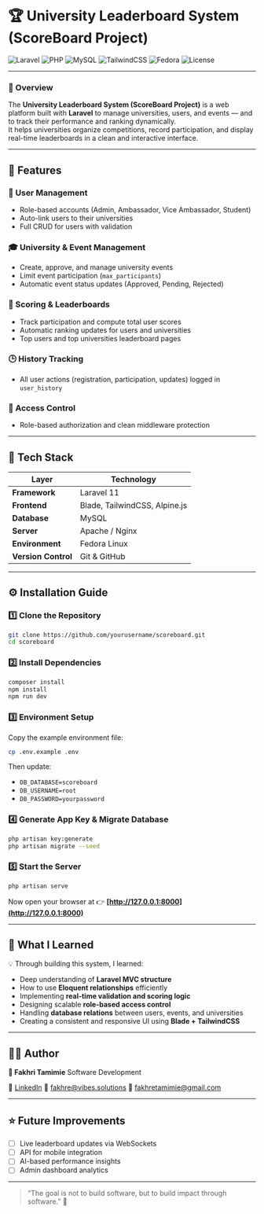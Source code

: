 # 🏆 University Leaderboard System (ScoreBoard Project)

![Laravel](https://img.shields.io/badge/Laravel-11-red?style=for-the-badge&logo=laravel)
![PHP](https://img.shields.io/badge/PHP-8.3-blue?style=for-the-badge&logo=php)
![MySQL](https://img.shields.io/badge/MySQL-Database-orange?style=for-the-badge&logo=mysql)
![TailwindCSS](https://img.shields.io/badge/TailwindCSS-Framework-38B2AC?style=for-the-badge&logo=tailwind-css)
![Fedora](https://img.shields.io/badge/Fedora-Linux-294172?style=for-the-badge&logo=fedora)
![License](https://img.shields.io/badge/License-MIT-green?style=for-the-badge)

---

### 🎯 Overview

The **University Leaderboard System (ScoreBoard Project)** is a web platform built with **Laravel** to manage universities, users, and events — and to track their performance and ranking dynamically.  
It helps universities organize competitions, record participation, and display real-time leaderboards in a clean and interactive interface.

---

## 🚀 Features

### 👥 User Management

-   Role-based accounts (Admin, Ambassador, Vice Ambassador, Student)
-   Auto-link users to their universities
-   Full CRUD for users with validation

### 🎓 University & Event Management

-   Create, approve, and manage university events
-   Limit event participation (`max_participants`)
-   Automatic event status updates (Approved, Pending, Rejected)

### 🏅 Scoring & Leaderboards

-   Track participation and compute total user scores
-   Automatic ranking updates for users and universities
-   Top users and top universities leaderboard pages

### 🕒 History Tracking

-   All user actions (registration, participation, updates) logged in `user_history`

### 🔐 Access Control

-   Role-based authorization and clean middleware protection

---

## 🧩 Tech Stack

| Layer               | Technology                    |
| ------------------- | ----------------------------- |
| **Framework**       | Laravel 11                    |
| **Frontend**        | Blade, TailwindCSS, Alpine.js |
| **Database**        | MySQL                         |
| **Server**          | Apache / Nginx                |
| **Environment**     | Fedora Linux                  |
| **Version Control** | Git & GitHub                  |

---

## ⚙️ Installation Guide

### 1️⃣ Clone the Repository

```bash
git clone https://github.com/yourusername/scoreboard.git
cd scoreboard
```

### 2️⃣ Install Dependencies

```bash
composer install
npm install
npm run dev
```

### 3️⃣ Environment Setup

Copy the example environment file:

```bash
cp .env.example .env
```

Then update:

-   `DB_DATABASE=scoreboard`
-   `DB_USERNAME=root`
-   `DB_PASSWORD=yourpassword`

### 4️⃣ Generate App Key & Migrate Database

```bash
php artisan key:generate
php artisan migrate --seed
```

### 5️⃣ Start the Server

```bash
php artisan serve
```

Now open your browser at 👉 **[http://127.0.0.1:8000](http://127.0.0.1:8000)**

---

## 🧠 What I Learned

💡 Through building this system, I learned:

-   Deep understanding of **Laravel MVC structure**
-   How to use **Eloquent relationships** efficiently
-   Implementing **real-time validation and scoring logic**
-   Designing scalable **role-based access control**
-   Handling **database relations** between users, events, and universities
-   Creating a consistent and responsive UI using **Blade + TailwindCSS**

---

## 🧑‍💻 Author

**👤 Fakhri Tamimie**
 Software Development
 
💼 [LinkedIn](https://www.linkedin.com/in/fakhretamimie)
📧 [fakhre@vibes.solutions](fakhre@vibes.solutions)
📧 [fakhretamimie@gmail.com](fakhretamimie@gmail.com)

---

## ⭐ Future Improvements

-   [ ] Live leaderboard updates via WebSockets
-   [ ] API for mobile integration
-   [ ] AI-based performance insights
-   [ ] Admin dashboard analytics

---

> “The goal is not to build software, but to build impact through software.” 💪



